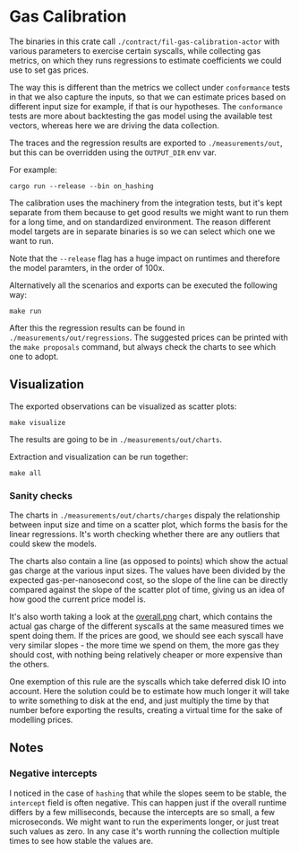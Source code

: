 # Gas Calibration

The binaries in this crate call `./contract/fil-gas-calibration-actor` with various parameters to exercise certain syscalls,
while collecting gas metrics, on which they runs regressions to estimate coefficients we could use to set gas prices.

The way this is different than the metrics we collect under `conformance` tests in that we also capture the inputs,
so that we can estimate prices based on different input size for example, if that is our hypotheses. The `conformance` tests are
more about backtesting the gas model using the available test vectors, whereas here we are driving the data collection.

The traces and the regression results are exported to `./measurements/out`, but this can be overridden using the `OUTPUT_DIR` env var.

For example:

```shell
cargo run --release --bin on_hashing
```

The calibration uses the machinery from the integration tests, but it's kept separate from them because to get good results we might want to run them for a long time, and on standardized environment. The reason different model targets are in separate binaries is so we can select which one we want to run.

Note that the `--release` flag has a huge impact on runtimes and therefore the model paramters, in the order of 100x.

Alternatively all the scenarios and exports can be executed the following way:

```shell
make run
```

After this the regression results can be found in `./measurements/out/regressions`. The suggested prices can be printed with the `make proposals` command, but always check the charts to see which one to adopt.

## Visualization

The exported observations can be visualized as scatter plots:

```shell
make visualize
```

The results are going to be in `./measurements/out/charts`.

Extraction and visualization can be run together:

```shell
make all
```

### Sanity checks

The charts in `./measurements/out/charts/charges` dispaly the relationship between input size and time on a scatter plot,
which forms the basis for the linear regressions. It's worth checking whether there are any outliers that could skew the models.

The charts also contain a line (as opposed to points) which show the actual gas charge at the various input sizes.
The values have been divided by the expected gas-per-nanosecond cost, so the slope of the line can be directly compared
against the slope of the scatter plot of time, giving us an idea of how good the current price model is.

It's also worth taking a look at the [overall.png](./measurements/out/charts/overall.png) chart, which contains the actual gas charge
of the different syscalls at the same measured times we spent doing them. If the prices are good, we should see each syscall have very
similar slopes - the more time we spend on them, the more gas they should cost, with nothing being relatively cheaper or more expensive
than the others.

One exemption of this rule are the syscalls which take deferred disk IO into account. Here the solution could be to estimate how much longer
it will take to write something to disk at the end, and just multiply the time by that number before exporting the results, creating a
virtual time for the sake of modelling prices.

## Notes

### Negative intercepts

I noticed in the case of `hashing` that while the slopes seem to be stable, the `intercept` field is often negative. This can happen just if the overall runtime differs by a few milliseconds, because the intercepts are so small, a few microseconds. We might want to run the experiments longer, or just treat such values as zero. In any case it's worth running the collection multiple times to see how stable the values are.
